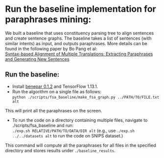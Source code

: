 # Run the baseline implementation for paraphrases mining:

We built a baseline that uses constituency parsing tree to align sentences and create sentence graphs.
The baseline takes a list of sentences (with similar intents) as input, and outputs paraphrases.
More details can be found in the following paper by Bo Pang et al:\
[Syntax-based Alignment of Multiple Translations: Extracting Paraphrases and Generating New Sentences](https://www.aclweb.org/anthology/N03-1024.pdf)

## Run the baseline:
* Install [benepar 0.1.2](https://pypi.org/project/benepar/) and TensorFlow 1.13.1.
* Run the algorithm on a single file as follows:\
`python ./scripts/fsa_baseline/make_fsa_graph.py ../PATH/TO/FILE.txt alt`

This will print all the paraphrases on the screen.

* To run the code on a directory containing multiple files, navigate to ./scripts/fsa_baseline and run:\
`./exp.sh RELATIVE/PATH/TO/DATA/DIR alt` (e.g., use `./exp.sh ../../datasets alt` to run the code on SNIPS dataset.)

This command will compute all the paraphrases for all files in the specified directory and stores results under `./baseline_results`.

